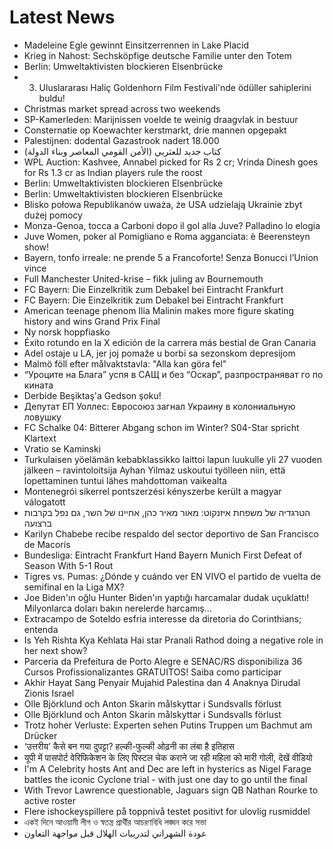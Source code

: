 # Latest News
-  Madeleine Egle gewinnt Einsitzerrennen in Lake Placid
-  Krieg in Nahost: Sechsköpfige deutsche Familie unter den Totem
-  Berlin: Umweltaktivisten blockieren Elsenbrücke
-  3. Uluslararası Haliç Goldenhorn Film Festivali'nde ödüller sahiplerini buldu!
-  Christmas market spread across two weekends
-  SP-Kamerleden: Marijnissen voelde te weinig draagvlak in bestuur
-  Consternatie op Koewachter kerstmarkt, drie mannen opgepakt
-  Palestijnen: dodental Gazastrook nadert 18.000
-  (الأمن القومي المعاصر وبناء الدولة) كتاب جديد للعثربي
-  WPL Auction: Kashvee, Annabel picked for Rs 2 cr; Vrinda Dinesh goes for Rs 1.3 cr as Indian players rule the roost
-  Berlin: Umweltaktivisten blockieren Elsenbrücke
-  Berlin: Umweltaktivisten blockieren Elsenbrücke
-  Blisko połowa Republikanów uważa, że USA udzielają Ukrainie zbyt dużej pomocy
-  Monza-Genoa, tocca a Carboni dopo il gol alla Juve? Palladino lo elogia
-  Juve Women, poker al Pomigliano e Roma agganciata: è Beerensteyn show!
-  Bayern, tonfo irreale: ne prende 5 a Francoforte! Senza Bonucci l’Union vince
-  Full Manchester United-krise – fikk juling av Bournemouth
-  FC Bayern: Die Einzelkritik zum Debakel bei Eintracht Frankfurt
-  FC Bayern: Die Einzelkritik zum Debakel bei Eintracht Frankfurt
-  American teenage phenom Ilia Malinin makes more figure skating history and wins Grand Prix Final
-  Ny norsk hoppfiasko
-  Éxito rotundo en la X edición de la carrera más bestial de Gran Canaria
-  Adel ostaje u LA, jer joj pomaže u borbi sa sezonskom depresijom
-  Malmö föll efter målvaktstavla: "Alla kan göra fel"
-  “Уроците на Блага” успя в САЩ и без “Оскар”, разпространяват го по кината
-  Derbide Beşiktaş'a Gedson şoku!
-  Депутат ЕП Уоллес: Евросоюз загнал Украину в колониальную ловушку
-  FC Schalke 04: Bitterer Abgang schon im Winter? S04-Star spricht Klartext
-  Vratio se Kaminski
-  Turkulaisen yöelämän kebabklassikko laittoi lapun luukulle yli 27 vuoden jälkeen – ravintoloitsija Ayhan Yilmaz uskoutui työlleen niin, että lopettaminen tuntui lähes mahdottoman vaikealta
-  Montenegrói sikerrel pontszerzési kényszerbe került a magyar válogatott
-  הטרגדיה של משפחת איזנקוט: מאור מאיר כהן, אחיינו של השר, גם נפל בקרבות ברצועה
-  Karilyn Chabebe recibe respaldo del sector deportivo de San Francisco de Macorís
-  Bundesliga: Eintracht Frankfurt Hand Bayern Munich First Defeat of Season With 5-1 Rout
-  Tigres vs. Pumas: ¿Dónde y cuándo ver EN VIVO el partido de vuelta de semifinal en la Liga MX?
-  Joe Biden'ın oğlu Hunter Biden'ın yaptığı harcamalar dudak uçuklattı! Milyonlarca doları bakın nerelerde harcamış...
-  Extracampo de Soteldo esfria interesse da diretoria do Corinthians; entenda
-  Is Yeh Rishta Kya Kehlata Hai star Pranali Rathod doing a negative role in her next show?
-  Parceria da Prefeitura de Porto Alegre e SENAC/RS disponibiliza 36 Cursos Profissionalizantes GRATUITOS! Saiba como participar
-  Akhir Hayat Sang Penyair Mujahid Palestina dan 4 Anaknya Dirudal Zionis Israel
-  Olle Björklund och Anton Skarin målskyttar i Sundsvalls förlust
-  Olle Björklund och Anton Skarin målskyttar i Sundsvalls förlust
-  Trotz hoher Verluste: Experten sehen Putins Truppen um Bachmut am Drücker
-  ‘उत्तरीय’ कैसे बन गया दुपट्टा? हल्की-फुल्की ओढ़नी का लंबा है इतिहास
-  यूपी में पासपोर्ट वेरिफिकेशन के लिए पिस्टल चेक कराने जा रही महिला को मारी गोली, देखें वीडियो
-  I'm A Celebrity hosts Ant and Dec are left in hysterics as Nigel Farage battles the iconic Cyclone trial - with just one day to go until the final
-  With Trevor Lawrence questionable, Jaguars sign QB Nathan Rourke to active roster
-  Flere ishockeyspillere på toppnivå testet positivt for ulovlig rusmiddel
-  একই দিনে আওয়ামী লীগ ও স্বতন্ত্র প্রার্থীর আচরণবিধি লঙ্ঘন করে সভা
-  عودة الشهراني لتدريبات الهلال قبل مواجهة التعاون
